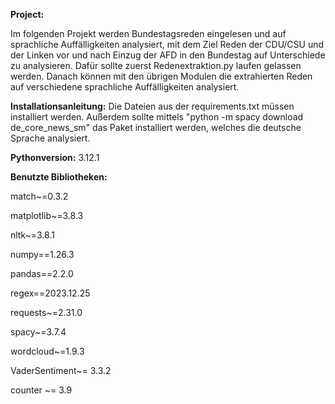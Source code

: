 **Project:**

Im folgenden Projekt werden Bundestagsreden eingelesen und auf sprachliche Auffälligkeiten analysiert, mit dem Ziel Reden der CDU/CSU und der Linken vor und nach Einzug der AFD in den Bundestag auf Unterschiede zu analysieren. 
Dafür sollte zuerst Redenextraktion.py laufen gelassen werden.
Danach können mit den übrigen Modulen die extrahierten Reden auf verschiedene sprachliche Auffälligkeiten analysiert.

**Installationsanleitung:**
Die Dateien aus der requirements.txt müssen installiert werden. 
Außerdem sollte mittels "python -m spacy download de_core_news_sm" das Paket installiert werden, welches die deutsche Sprache analysiert.



**Pythonversion:** 
3.12.1

**Benutzte Bibliotheken:**

match~=0.3.2

matplotlib~=3.8.3

nltk~=3.8.1

numpy==1.26.3

pandas==2.2.0

regex==2023.12.25

requests~=2.31.0

spacy~=3.7.4

wordcloud~=1.9.3

VaderSentiment~= 3.3.2

counter ~= 3.9
